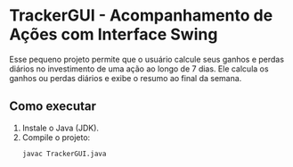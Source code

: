 # TrackerGUI - Acompanhamento de Ações com Interface Swing


Esse pequeno projeto permite que o usuário calcule seus ganhos e perdas diários no investimento de uma ação ao longo de 7 dias. Ele calcula os ganhos ou perdas diários e exibe o resumo ao final da semana.
## Como executar

1. Instale o Java (JDK).
2. Compile o projeto:
   ```bash
   javac TrackerGUI.java